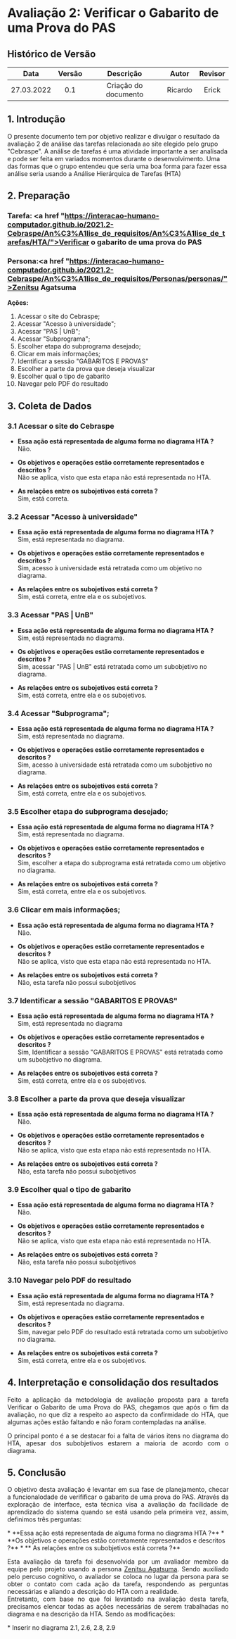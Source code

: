 # Avaliação 2: Verificar o Gabarito de uma Prova do PAS

## Histórico de Versão

|    Data    | Versão |      Descrição       |      Autor       | Revisor |
| :--------: | :----: | :------------------: | :--------------: | :-----: |
| 27.03.2022 |  0.1   | Criação do documento |      Ricardo     | Erick   |

## 1. Introdução

O presente documento tem por objetivo realizar e divulgar o resultado da avaliação 2 de análise das tarefas relacionada ao site elegido pelo grupo "Cebraspe". A análise de tarefas é uma atividade importante a ser analisada e pode ser feita em variados momentos durante o desenvolvimento. Uma das formas que o grupo entendeu que seria uma boa forma para fazer essa análise seria usando a Análise Hierárquica de Tarefas (HTA)


## 2. Preparação

### **Tarefa:** <a href "https://interacao-humano-computador.github.io/2021.2-Cebraspe/An%C3%A1lise_de_requisitos/An%C3%A1lise_de_tarefas/HTA/">Verificar o gabarito de uma prova do PAS</a>

### **Persona:**<a href "https://interacao-humano-computador.github.io/2021.2-Cebraspe/An%C3%A1lise_de_requisitos/Personas/personas/">Zenitsu Agatsuma</a>

**Ações:**

1. Acessar o site do Cebraspe;
2. Acessar "Acesso à universidade";
3. Acessar "PAS | UnB";
4. Acessar "Subprograma";
5. Escolher etapa do subprograma desejado;
6. Clicar em mais informações;
7. Identificar a sessão "GABARITOS E PROVAS"
8. Escolher a parte da prova que deseja visualizar
9. Escolher qual o tipo de gabarito
10. Navegar pelo PDF do resultado

## 3. Coleta de Dados

### 3.1 Acessar o site do Cebraspe
* **Essa ação está representada de alguma forma no diagrama HTA ?**<br>
Não.

* **Os objetivos e operações estão corretamente representados e descritos ?** <br>
Não se aplica, visto que esta etapa não está representada no HTA.

* **As relações entre os subojetivos está correta ?** <br>
Sim, está correta.

### 3.2 Acessar "Acesso à universidade"
* **Essa ação está representada de alguma forma no diagrama HTA ?**<br>
Sim, está representada no diagrama.

* **Os objetivos e operações estão corretamente representados e descritos ?** <br>
Sim, acesso à universidade está retratada como um objetivo no diagrama.

* **As relações entre os subojetivos está correta ?** <br>
Sim, está correta, entre ela e os subojetivos.

### 3.3 Acessar "PAS | UnB"
* **Essa ação está representada de alguma forma no diagrama HTA ?**<br>
Sim, está representada no diagrama.

* **Os objetivos e operações estão corretamente representados e descritos ?** <br>
Sim, acessar "PAS | UnB" está retratada como um subobjetivo no diagrama.

* **As relações entre os subojetivos está correta ?** <br>
Sim, está correta, entre ela e os subojetivos.

### 3.4 Acessar "Subprograma";
* **Essa ação está representada de alguma forma no diagrama HTA ?**<br>
Sim, está representada no diagrama.

* **Os objetivos e operações estão corretamente representados e descritos ?** <br>
Sim, acesso à universidade está retratada como um subobjetivo no diagrama.

* **As relações entre os subojetivos está correta ?** <br>
Sim, está correta, entre ela e os subojetivos.

### 3.5 Escolher etapa do subprograma desejado;
* **Essa ação está representada de alguma forma no diagrama HTA ?**<br>
Sim, está representada no diagrama.

* **Os objetivos e operações estão corretamente representados e descritos ?** <br>
Sim, escolher a etapa do subprograma está retratada como um objetivo no diagrama.

* **As relações entre os subojetivos está correta ?** <br>
Sim, está correta, entre ela e os subojetivos.

### 3.6 Clicar em mais informações;
* **Essa ação está representada de alguma forma no diagrama HTA ?**<br>
Não.

* **Os objetivos e operações estão corretamente representados e descritos ?** <br>
Não se aplica, visto que esta etapa não está representada no HTA.

* **As relações entre os subojetivos está correta ?** <br>
Não, esta tarefa não possui subobjetivos

### 3.7 Identificar a sessão "GABARITOS E PROVAS"
* **Essa ação está representada de alguma forma no diagrama HTA ?**<br>
Sim, está representada no diagrama

* **Os objetivos e operações estão corretamente representados e descritos ?** <br>
Sim, Identificar a sessão "GABARITOS E PROVAS" está retratada como um subobjetivo no diagrama.

* **As relações entre os subojetivos está correta ?** <br>
Sim, está correta, entre ela e os subojetivos.

### 3.8 Escolher a parte da prova que deseja visualizar
* **Essa ação está representada de alguma forma no diagrama HTA ?**<br>
Não.

* **Os objetivos e operações estão corretamente representados e descritos ?** <br>
Não se aplica, visto que esta etapa não está representada no HTA.

* **As relações entre os subojetivos está correta ?** <br>
Não, esta tarefa não possui subobjetivos

### 3.9 Escolher qual o tipo de gabarito
* **Essa ação está representada de alguma forma no diagrama HTA ?**<br>
Não.

* **Os objetivos e operações estão corretamente representados e descritos ?** <br>
Não se aplica, visto que esta etapa não está representada no HTA.

* **As relações entre os subojetivos está correta ?** <br>
Não, esta tarefa não possui subobjetivos

### 3.10 Navegar pelo PDF do resultado
* **Essa ação está representada de alguma forma no diagrama HTA ?**<br>
Sim, está representada no diagrama.

* **Os objetivos e operações estão corretamente representados e descritos ?** <br>
Sim, navegar pelo PDF do resultado está retratada como um subobjetivo no diagrama.

* **As relações entre os subojetivos está correta ?** <br>
Sim, está correta, entre ela e os subojetivos.

## 4. Interpretação e consolidação dos resultados

<p align = "justify">Feito a aplicação da metodologia de avaliação proposta para a tarefa Verificar o Gabarito de uma Prova do PAS, chegamos que após o fim da avaliação, no que diz a respeito ao aspecto da confirmidade do HTA, que algumas ações estão faltando e não foram contempladas na análise.</p>
<p align = "justify"> O principal ponto é a se destacar foi a falta de vários itens no diagrama do HTA, apesar dos subobjetivos estarem a maioria de acordo com o diagrama.</p>

## 5. Conclusão

<p align = "justify">O objetivo desta avaliação é levantar em sua fase de planejamento, checar a funcionalodade de verifificar o gabarito de uma prova do PAS. Através da exploração de interface, esta técnica visa a avaliação da facilidade de aprendizado do sistema quando se está usando pela primeira vez, assim, definimos três perguntas:</p>
* **Essa ação está representada de alguma forma no diagrama HTA ?**
* **Os objetivos e operações estão corretamente representados e descritos ?**
* ** As relações entre os subobjetivos está correta ?**

<p align = "justify">Esta avaliação da tarefa foi desenvolvida por um avaliador membro da equipe pelo projeto usando a persona <a href = "https://interacao-humano-computador.github.io/2021.2-Cebraspe/An%C3%A1lise_de_requisitos/Personas/personas/">Zenitsu Agatsuma</a>. Sendo auxiliado pelo percuso cognitivo, o avaliador se coloca no lugar da persona para se obter o contato com cada ação da tarefa, respondendo as perguntas necessárias e aliando a descrição do HTA com a realidade.<br>
Entretanto, com base no que foi levantado na avaliação desta tarefa, precisamos elencar todas as ações necessárias de serem trabalhadas no diagrama e na descrição da HTA. Sendo as modificações:</p>
* Inserir no diagrama 2.1, 2.6, 2.8, 2.9

